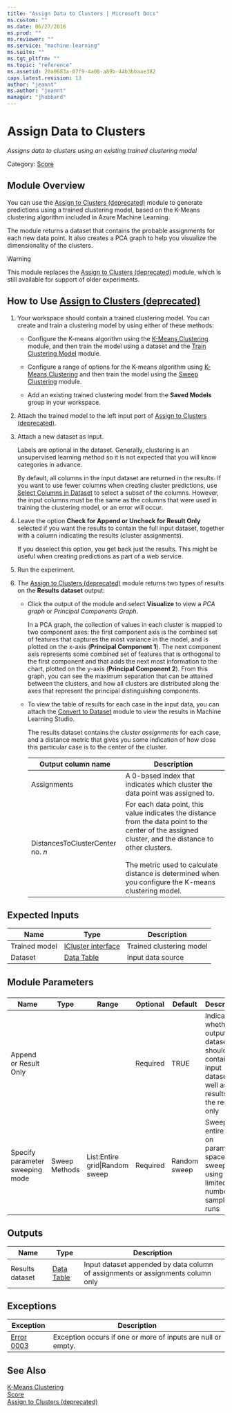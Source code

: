 ```yaml
---
title: "Assign Data to Clusters | Microsoft Docs"
ms.custom: ""
ms.date: 06/27/2016
ms.prod: ""
ms.reviewer: ""
ms.service: "machine-learning"
ms.suite: ""
ms.tgt_pltfrm: ""
ms.topic: "reference"
ms.assetid: 20a0683a-07f9-4a08-a89b-44b3bbaae382
caps.latest.revision: 13
author: "jeannt"
ms.author: "jeannt"
manager: "jhubbard"
---
```

# Assign Data to Clusters
*Assigns data to clusters using an existing trained clustering model*  
  
 Category: [Score](machine-learning-score.md)  
  
##  <a name="Remarks"></a> Module Overview  
 You can use the [Assign to Clusters (deprecated)](assign-to-clusters-deprecated.md) module to generate predictions using a trained clustering model, based on the K-Means clustering algorithm included in Azure Machine Learning.  
  
 The module returns a dataset that contains the probable assignments for each new data point. It also creates a PCA graph to help you visualize the dimensionality of the clusters.  
  
> [!WARNING]
>  This module replaces the [Assign to Clusters (deprecated)](assign-to-clusters-deprecated.md) module, which is still available for support of older experiments.  
  
## How to Use [Assign to Clusters (deprecated)](assign-to-clusters-deprecated.md)  
  
1.  Your workspace should contain a trained clustering model. You can create and train a clustering model by using either of these methods:  
  
    -   Configure the K-means algorithm using the [K-Means Clustering](k-means-clustering.md) module, and then train the model using a dataset and the [Train Clustering Model](train-clustering-model.md) module.  
  
    -   Configure a range of options for the K-means algorithm using [K-Means Clustering](k-means-clustering.md) and then train the model using the [Sweep Clustering](sweep-clustering.md) module.  
  
    -   Add an existing trained clustering model from the **Saved Models** group in your workspace.  
  
2.  Attach the trained model to the left input port of [Assign to Clusters (deprecated)](assign-to-clusters-deprecated.md).  
  
3.  Attach a new dataset as input.  
  
     Labels are optional in the dataset. Generally, clustering is an unsupervised learning method so it is not expected that you will know categories in advance.  
  
     By default, all columns in the input dataset are returned in the results. If you want to use fewer columns when creating cluster predictions, use [Select Columns in Dataset](select-columns-in-dataset.md) to select a subset of the columns. However, the input columns must be the same as the columns that were used in training the clustering model, or an error will occur.  
  
4.  Leave the option **Check for Append or Uncheck for Result Only** selected if you want the results to contain the full input dataset, together with a column indicating the results (cluster assignments).  
  
     If you deselect this option, you get back just the results. This might be useful when creating predictions as part of a web service.  
  
5.  Run the experiment.  
  
6.  The [Assign to Clusters (deprecated)](assign-to-clusters-deprecated.md) module returns two types of results on the **Results dataset** output:  
  
    -   Click the output of the module and select **Visualize** to view a *PCA graph* or *Principal Components Graph*.  
  
         In a PCA graph, the collection of values in each cluster is mapped to two component axes: the first component axis is the combined set of features that captures the most variance in the model, and is plotted on the x-axis (**Principal Component 1**). The next component axis represents some combined set of features  that is orthogonal to the first component and that adds the next most information to the chart, plotted on the y-axis (**Principal Component 2**). From this graph, you can see the maximum separation that can be attained between the clusters, and how all clusters are distributed along the axes that represent the principal distinguishing components.  
  
    -   To view the table of results for each case in the input data, you can attach the [Convert to Dataset](convert-to-dataset.md) module to view the results in Machine Learning Studio.  
  
         The results dataset contains the *cluster assignments* for each case, and a distance metric that gives you some indication of how close this particular case is to the center of the cluster.  
  
        |Output column name|Description|  
        |------------------------|-----------------|  
        |Assignments|A 0-based index that indicates which cluster the data point was assigned to.|  
        |DistancesToClusterCenter no. *n*|For each data point, this value indicates the distance from the data point to the center of the assigned cluster, and the distance to other clusters.<br /><br /> The metric used to calculate distance is determined when you configure the K-means clustering model.|  
  
##  <a name="ExpectedInputs"></a> Expected Inputs  
  
|Name|Type|Description|  
|----------|----------|-----------------|  
|Trained model|[ICluster interface](icluster-interface.md)|Trained clustering model|  
|Dataset|[Data Table](data-table.md)|Input data source|  
  
##  <a name="parameters"></a> Module Parameters  
  
###  
  
|Name|Type|Range|Optional|Default|Description|  
|----------|----------|-----------|--------------|-------------|-----------------|  
|Append or Result Only|||Required|TRUE|Indicate whether the output dataset should contain the input dataset as well as the results, or the results only|  
|Specify parameter sweeping mode|Sweep Methods|List:Entire grid&#124;Random sweep|Required|Random sweep|Sweep entire grid on parameter space, or sweep with using a limited number of sample runs|  
  
##  <a name="Outputs"></a> Outputs  
  
|Name|Type|Description|  
|----------|----------|-----------------|  
|Results dataset|[Data Table](data-table.md)|Input dataset appended by data column of assignments or assignments column only|  
  
##  <a name="exceptions"></a> Exceptions  
  
|Exception|Description|  
|---------------|-----------------|  
|[Error 0003](errors/error-0003.md)|Exception occurs if one or more of inputs are null or empty.|  
  
## See Also  
 [K-Means Clustering](k-means-clustering.md)   
 [Score](machine-learning-score.md)   
 [Assign to Clusters (deprecated)](assign-to-clusters-deprecated.md)